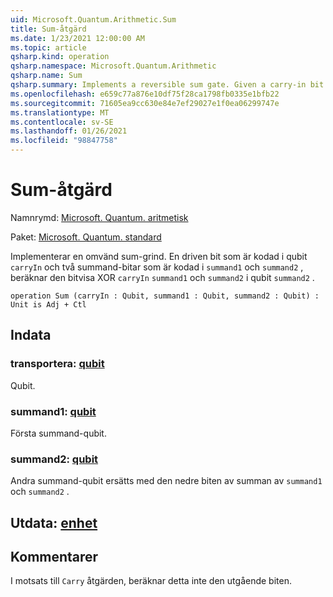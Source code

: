 ```yaml
---
uid: Microsoft.Quantum.Arithmetic.Sum
title: Sum-åtgärd
ms.date: 1/23/2021 12:00:00 AM
ms.topic: article
qsharp.kind: operation
qsharp.namespace: Microsoft.Quantum.Arithmetic
qsharp.name: Sum
qsharp.summary: Implements a reversible sum gate. Given a carry-in bit encoded in qubit `carryIn` and two summand bits encoded in `summand1` and `summand2`, computes the bitwise xor of `carryIn`, `summand1` and `summand2` in the qubit `summand2`.
ms.openlocfilehash: e659c77a876e10df75f28ca1798fb0335e1bfb22
ms.sourcegitcommit: 71605ea9cc630e84e7ef29027e1f0ea06299747e
ms.translationtype: MT
ms.contentlocale: sv-SE
ms.lasthandoff: 01/26/2021
ms.locfileid: "98847758"
---
```

# <a name="sum-operation"></a>Sum-åtgärd

Namnrymd: [Microsoft. Quantum. aritmetisk](xref:Microsoft.Quantum.Arithmetic)

Paket: [Microsoft. Quantum. standard](https://nuget.org/packages/Microsoft.Quantum.Standard)


Implementerar en omvänd sum-grind. En driven bit som är kodad i qubit `carryIn` och två summand-bitar som är kodad i `summand1` och `summand2` , beräknar den bitvisa XOR `carryIn` `summand1` och `summand2` i qubit `summand2` .

```qsharp
operation Sum (carryIn : Qubit, summand1 : Qubit, summand2 : Qubit) : Unit is Adj + Ctl
```


## <a name="input"></a>Indata

### <a name="carryin--qubit"></a>transportera: [qubit](xref:microsoft.quantum.lang-ref.qubit)

Qubit.


### <a name="summand1--qubit"></a>summand1: [qubit](xref:microsoft.quantum.lang-ref.qubit)

Första summand-qubit.


### <a name="summand2--qubit"></a>summand2: [qubit](xref:microsoft.quantum.lang-ref.qubit)

Andra summand-qubit ersätts med den nedre biten av summan av `summand1` och `summand2` .



## <a name="output--unit"></a>Utdata: [enhet](xref:microsoft.quantum.lang-ref.unit)



## <a name="remarks"></a>Kommentarer

I motsats till `Carry` åtgärden, beräknar detta inte den utgående biten.